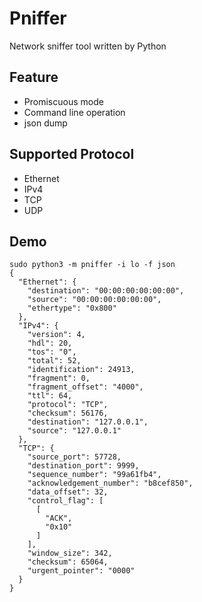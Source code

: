 # Pniffer
Network sniffer tool written by Python

## Feature
- Promiscuous mode
- Command line operation
- json dump

## Supported Protocol
- Ethernet
- IPv4
- TCP
- UDP

## Demo

```
sudo python3 -m pniffer -i lo -f json
{
  "Ethernet": {
    "destination": "00:00:00:00:00:00",
    "source": "00:00:00:00:00:00",
    "ethertype": "0x800"
  },
  "IPv4": {
    "version": 4,
    "hdl": 20,
    "tos": "0",
    "total": 52,
    "identification": 24913,
    "fragment": 0,
    "fragment_offset": "4000",
    "ttl": 64,
    "protocol": "TCP",
    "checksum": 56176,
    "destination": "127.0.0.1",
    "source": "127.0.0.1"
  },
  "TCP": {
    "source_port": 57728,
    "destination_port": 9999,
    "sequence_number": "99a61fb4",
    "acknowledgement_number": "b8cef850",
    "data_offset": 32,
    "control_flag": [
      [
        "ACK",
        "0x10"
      ]
    ],
    "window_size": 342,
    "checksum": 65064,
    "urgent_pointer": "0000"
  }
}
```
